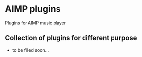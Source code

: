 # AIMP plugins
 Plugins for AIMP music player

Collection of plugins for different purpose
---
- to be filled soon...
